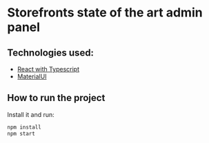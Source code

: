 # Storefronts state of the art admin panel

## Technologies used:

* [React with Typescript](https://create-react-app.dev/docs/adding-typescript/)
* [MaterialUI](https://mui.com/material-ui/getting-started/overview/) 

## How to run the project

Install it and run:

```sh
npm install
npm start
```
